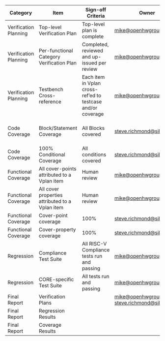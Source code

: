 | Category              | Item                                            | Sign-off Criteria                                           | Owner                                          | Exceptions/Waiver                                            |
| --------------------- | ----------------------------------------------- | ----------------------------------------------------------- | ---------------------------------------------- | ------------------------------------------------------------ |
| Verification Planning | Top-level Verification Plan                     | Top-level plan is complete                                  | mike@openhwgroup.org                           | None allowed                                                 |
| Verification Planning | Per-functional Category Verification Plan       | Completed, reviewed and up-issued per review                | mike@openhwgroup.org                           | Captured as core-v-docs issues                               |
| Verification Planning | Testbench Cross-reference                       | Each item in Vplan cross-ref’ed to testcase and/or coverage | mike@openhwgroup.org                           | Captured as core-v-docs issues                               |
| Code Coverage         | Block/Statement Coverage                        | All Blocks covered                                          | steve.richmond@silabs.com                      | None allowed exception for those related to fixed parameters |
| Code Coverage         | 100% Conditional Coverage                       | All conditions covered                                      | steve.richmond@silabs.com                      | Captured as core-v-verif issues                              |
| Functional Coverage   | All cover-points attributed to a Vplan item     | Human review                                                | mike@openhwgroup.org                           | Captured as core-v-verif issues                              |
| Functional Coverage   | All cover properties attributed to a Vplan item | Human review                                                | mike@openhwgroup.org                           | Captured as core-v-verif issues                              |
| Functional Coverage   | Cover-point coverage                            | 100%                                                        | steve.richmond@silabs.com                      | Captured as core-v-verif issues                              |
| Functional Coverage   | Cover-property coverage                         | 100%                                                        | steve.richmond@silabs.com                      | Captured as core-v-verif issues                              |
| Regression            | Compliance Test Suite                           | All RISC-V Compliance tests run and passing                 | mike@openhwgroup.org                           | None allowed                                                 |
| Regression            | CORE-specific Test Suite                        | All tests run and passing                                   | mike@openhwgroup.org                           | Captured as core-v-verif issues                              |
| Final Report          | Verification Plans                              |                                                             | mike@openhwgroup.org steve.richmond@silabs.com |                                                              |
| Final Report          | Regression Results                              |                                                             |                                                |                                                              |
| Final Report          | Coverage Results                                |                                                             |                                                |                                                              |
